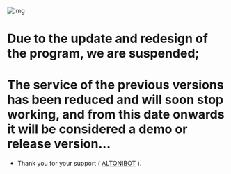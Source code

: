 ![img](https://github.com/ALTONIBOT/Anti-Sanction/blob/main/UI-UX/update.png)

# Due to the update and redesign of the program, we are suspended;
# The service of the previous versions has been reduced and will soon stop working, and from this date onwards it will be considered a demo or release version...

+ Thank you for your support ( [ALTONIBOT](https://github.com/ALTONIBOT) ).
